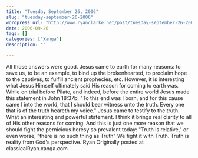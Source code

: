```yaml
---
title: "Tuesday September 26, 2006"
slug: "tuesday-september-26-2006"
wordpress_url: "http://www.ryanclarke.net/post/tuesday-september-26-2006/"
date: 2006-09-26
tags: []
categories: ["Xanga"]
description: ""

---
```


All those answers were good. Jesus came to earth for many reasons: to save us, to be an example, to bind up the brokenhearted, to proclaim hope to the captives, to fulfill ancient prophecies, etc. However, it is interesting what Jesus Himself ultimately said His reason for coming to earth was. While on trial before Pilate, and indeed, before the entire world Jesus made this statement in John 18:37b.
"To this end was I born, and for this cause came I into the world, that I should bear witness unto the truth. Every one that is of the truth heareth my voice."
Jesus came to testify to the truth. What an interesting and powerful statement. I think it brings real clarity to all of His other reasons for coming. And this is just one more reason that we should fight the pernicious heresy so prevalent today: "Truth is relative," or even worse, "there is no such thing as Truth" We fight it with Truth.
Truth is reality from God's perspective.
Ryan
Originally posted at classicalRyan.xanga.com
